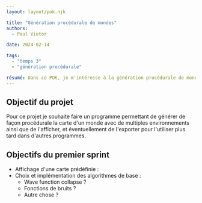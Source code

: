 ```yaml
---
layout: layout/pok.njk

title: "Génération procédurale de mondes"
authors:
  - Paul Vietor

date: 2024-02-14

tags: 
  - "temps 3"
  - "génération procédurale"

résumé: Dans ce POK, je m'intéresse à la génération procédurale de mondes.
---
```


## Objectif du projet

Pour ce projet je souhaite faire un programme permettant de générer de façon procédurale la carte d'un monde avec de multiples environnements ainsi que de l'afficher, et éventuellement de l'exporter pour l'utiliser plus tard dans d'autres programmes.

## Objectifs du premier sprint

- Affichage d'une carte prédéfinie :
- Choix et implémentation des algorithmes de base :
  - Wave function collapse ?
  - Fonctions de bruits ?
  - Autre chose ?

